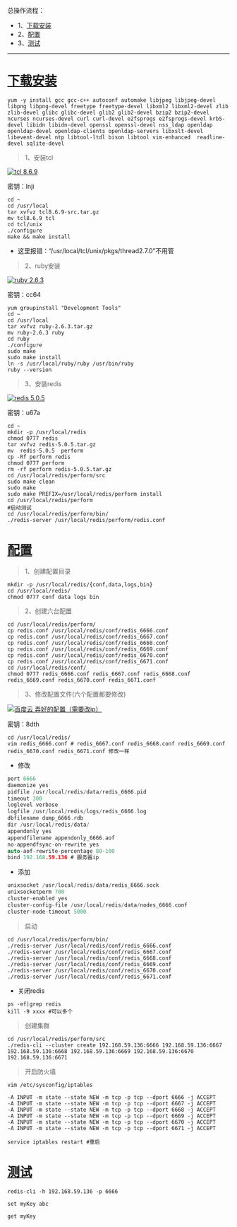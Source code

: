 总操作流程：
- 1、[下载安装](#Linux-01)
- 2、[配置](#Linux-02)
- 3、[测试](#Linux-03)

***

# <a name="Linux-01" href="#" >下载安装</a>

```shell
yum -y install gcc gcc-c++ autoconf automake libjpeg libjpeg-devel libpng libpng-devel freetype freetype-devel libxml2 libxml2-devel zlib zlib-devel glibc glibc-devel glib2 glib2-devel bzip2 bzip2-devel ncurses ncurses-devel curl curl-devel e2fsprogs e2fsprogs-devel krb5-devel libidn libidn-devel openssl openssl-devel nss_ldap openldap openldap-devel openldap-clients openldap-servers libxslt-devel libevent-devel ntp libtool-ltdl bison libtool vim-enhanced  readline-devel sqlite-devel
```

>1、安装tcl

[![](https://img.shields.io/badge/tcl-8.6.9-green.svg "tcl 8.6.9")](https://pan.baidu.com/s/1-R081cV9pViNZEDuEablcg)

密钥：lnji

```shell
cd ~
cd /usr/local
tar xvfvz tcl8.6.9-src.tar.gz
mv tcl8.6.9 tcl
cd tcl/unix
./configure 
make && make install
```
- 这里报错：“/usr/local/tcl/unix/pkgs/thread2.7.0”不用管


>2、ruby安装

[![](https://img.shields.io/badge/ruby-2.6.3-green.svg "ruby 2.6.3")](https://pan.baidu.com/s/1bTBcGA1DSgV1wju9Vldbkg)

密钥：cc64

```shell
yum groupinstall "Development Tools"
cd ~
cd /usr/local
tar xvfvz ruby-2.6.3.tar.gz
mv ruby-2.6.3 ruby
cd ruby
./configure
sudo make
sudo make install
ln -s /usr/local/ruby/ruby /usr/bin/ruby
ruby --version
```
>3、安装redis

[![](https://img.shields.io/badge/redis-5.0.5-green.svg "redis 5.0.5")](https://pan.baidu.com/s/1qn5vVs3SDG7wwatLSyuyxg)

密钥：u67a

```shell
cd ~
mkdir -p /usr/local/redis
chmod 0777 redis
tar xvfvz redis-5.0.5.tar.gz
mv  redis-5.0.5  perform
cp -Rf perform redis
chmod 0777 perform
rm -rf perform redis-5.0.5.tar.gz
cd /usr/local/redis/perform/src
sudo make clean 
sudo make
sudo make PREFIX=/usr/local/redis/perform install
cd /usr/local/redis/perform
#启动测试
cd /usr/local/redis/perform/bin/
./redis-server /usr/local/redis/perform/redis.conf 
```

# <a name="Linux-02" href="#" >配置</a>

>1、创建配置目录
```shell
mkdir -p /usr/local/redis/{conf,data,logs,bin}
cd /usr/local/redis/
chmod 0777 conf data logs bin
```
>2、创建六台配置

```shell
cd /usr/local/redis/perform/
cp redis.conf /usr/local/redis/conf/redis_6666.conf
cp redis.conf /usr/local/redis/conf/redis_6667.conf
cp redis.conf /usr/local/redis/conf/redis_6668.conf
cp redis.conf /usr/local/redis/conf/redis_6669.conf
cp redis.conf /usr/local/redis/conf/redis_6670.conf
cp redis.conf /usr/local/redis/conf/redis_6671.conf
cd /usr/local/redis/conf/
chmod 0777 redis_6666.conf redis_6667.conf redis_6668.conf redis_6669.conf redis_6670.conf redis_6671.conf
```
>3、修改配置文件(六个配置都要修改)

[![](https://img.shields.io/badge/百度云-弄好的配置（需要改ip）-green.svg "百度云 弄好的配置（需要改ip）")](https://pan.baidu.com/s/1WWo5jjlrU5S-2DXsgzRn-g)

密钥：8dth

```shell
cd /usr/local/redis/
vim redis_6666.conf # redis_6667.conf redis_6668.conf redis_6669.conf redis_6670.conf redis_6671.conf 修改一样
```
- 修改
```c
port 6666
daemonize yes
pidfile /usr/local/redis/data/redis_6666.pid
timeout 300
loglevel verbose
logfile /usr/local/redis/logs/redis_6666.log
dbfilename dump_6666.rdb
dir /usr/local/redis/data/ 
appendonly yes
appendfilename appendonly_6666.aof
no-appendfsync-on-rewrite yes
auto-aof-rewrite-percentage 80-100
bind 192.168.59.136 # 服务器ip
```
- 添加

```c
unixsocket /usr/local/redis/data/redis_6666.sock
unixsocketperm 700
cluster-enabled yes
cluster-config-file /usr/local/redis/data/nodes_6666.conf 
cluster-node-timeout 5000 
```

>启动
```shell
cd /usr/local/redis/perform/bin/
./redis-server /usr/local/redis/conf/redis_6666.conf 
./redis-server /usr/local/redis/conf/redis_6667.conf
./redis-server /usr/local/redis/conf/redis_6668.conf
./redis-server /usr/local/redis/conf/redis_6669.conf
./redis-server /usr/local/redis/conf/redis_6670.conf
./redis-server /usr/local/redis/conf/redis_6671.conf
```
- 关闭redis
```shell
ps -ef|grep redis
kill -9 xxxx #可以多个
```
>创建集群
```shell
cd /usr/local/redis/perform/src
./redis-cli --cluster create 192.168.59.136:6666 192.168.59.136:6667 192.168.59.136:6668 192.168.59.136:6669 192.168.59.136:6670 192.168.59.136:6671
```

>开启防火墙
```shell
vim /etc/sysconfig/iptables
```

```shell
-A INPUT -m state --state NEW -m tcp -p tcp --dport 6666 -j ACCEPT
-A INPUT -m state --state NEW -m tcp -p tcp --dport 6667 -j ACCEPT
-A INPUT -m state --state NEW -m tcp -p tcp --dport 6668 -j ACCEPT
-A INPUT -m state --state NEW -m tcp -p tcp --dport 6669 -j ACCEPT
-A INPUT -m state --state NEW -m tcp -p tcp --dport 6670 -j ACCEPT
-A INPUT -m state --state NEW -m tcp -p tcp --dport 6671 -j ACCEPT

```

```shell
service iptables restart #重启
```

# <a name="Linux-03" href="#" >测试</a>

```shell
redis-cli -h 192.168.59.136 -p 6666

set myKey abc

get myKey
```
